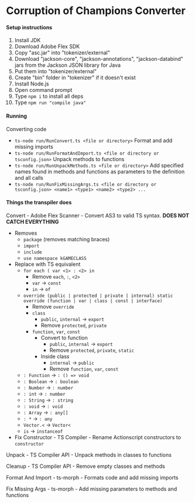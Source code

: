 ﻿# Corruption of Champions Converter

#### Setup instructions

1. Install JDK
2. Download Adobe Flex SDK
3. Copy "asc.jar" into "tokenizer/external"
4. Download "jackson-core", "jackson-annotations", "jackson-databind" jars from the Jackson JSON library for Java
5. Put them into "tokenizer/external"
6. Create "bin" folder in "tokenizer" if it doesn't exist
7. Install Node.js
8. Open command prompt
9. Type `npm i` to install all deps
10. Type `npm run "compile java"`

#### Running
Converting code
 - `ts-node run/RunConvert.ts <file or directory>`
Format and add missing imports
 - `ts-node run/RunFormatAndImport.ts <file or directory or tsconfig.json>`
Unpack methods to functions
 - `ts-node run/RunUnpackMethods.ts <file or directory>`
Add specified names found in methods and functions as parameters to the definition and all calls
 - `ts-node run/RunFixMissingArgs.ts <file or directory or tsconfig.json> <name1> <type1> <name2> <type2> ...`

#### Things the transpiler does
Convert - Adobe Flex Scanner - Convert AS3 to valid TS syntax. **DOES NOT CATCH EVERYTHING**
- Removes
    - `package` (removes matching braces)
    - `import`
    - `include`
    - `use namespace kGAMECLASS`
- Replace with TS equivalent
    - `for each ( var <1> : <2> in`
        - Remove `each`, `:`, `<2>`
        - `var` -> `const`
        - `in` -> `of`
    - `override (public | protected | private | internal) static override (function | var | class | const | interface)`
        - Remove `override`
        - `class`
            - `public`, `internal` -> `export`
            - Remove `protected`, `private`
        - `function`, `var`, `const`
            - Convert to function
                - `public`, `internal` -> `export`
                - Remove `protected`, `private`, `static`
            - Inside class
                - `internal` -> `public`
                - Remove `function`, `var`, `const`
    - `: Function` -> `: () => void`
    - `: Boolean` -> `: boolean`
    - `: Number` -> `: number`
    - `: int` -> `: number`
    - `: String` -> `: string`
    - `: void` -> `: void`
    - `: Array` -> `: any[]`
    - `: *` -> `: any`
    - `Vector.<` -> `Vector<`
    - `is` -> ` instanceof `
- Fix Constructor - TS Compiler - Rename Actionscript constructors to `constructor`

Unpack - TS Compiler API - Unpack methods in classes to functions

Cleanup - TS Compiler API - Remove empty classes and methods

Format And Import - ts-morph - Formats code and add missing imports

Fix Missing Args - ts-morph - Add missing parameters to methods and functions

